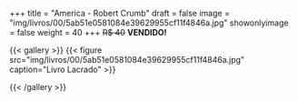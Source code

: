 +++
title = "America - Robert Crumb"
draft = false
image = "img/livros/00/5ab51e0581084e39629955cf11f4846a.jpg"
showonlyimage = false
weight = 40
+++
<span class="sold">~~R$ 40~~</span> **VENDIDO!**

<!--more-->

{{< gallery >}}
{{< figure src="img/livros/00/5ab51e0581084e39629955cf11f4846a.jpg" caption="Livro Lacrado" >}}

{{< /gallery >}}

